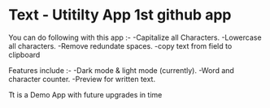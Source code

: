 # Text - Utitilty App 1st github app

You can do following with this app :-
-Capitalize all Characters.
-Lowercase all characters.
-Remove redundate spaces.
-copy text from field to clipboard


Features include :-
-Dark mode & light mode (currently).
-Word and character counter.
-Preview for written text.

Tt is a Demo App with future upgrades in time
